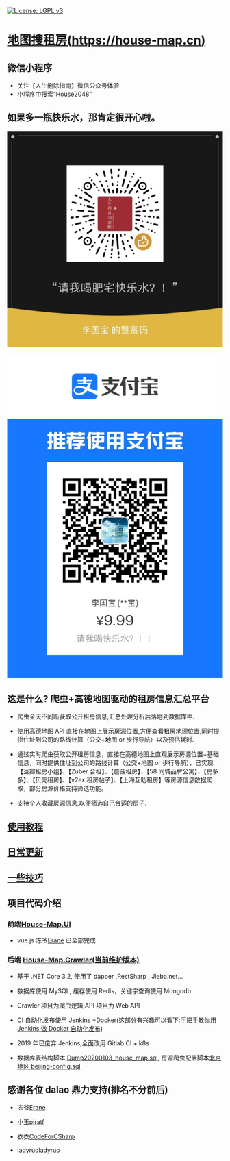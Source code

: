 [![License: LGPL v3](https://img.shields.io/badge/License-LGPL%20v3-blue.svg)](http://www.gnu.org/licenses/lgpl-3.0)

# [地图搜租房(https://house-map.cn)](https://house-map.cn)

## 微信小程序

- 关注【人生删除指南】微信公众号体验
- 小程序中搜索“House2048”

## 如果多一瓶快乐水，那肯定很开心啦。

![](./md-img/wechat_pay.jpg)

![](./md-img/zfb_pay.jpg)

## 这是什么? 爬虫+高德地图驱动的租房信息汇总平台

- 爬虫全天不间断获取公开租房信息,汇总处理分析后落地到数据库中.

- 使用高德地图 API 直接在地图上展示房源位置,方便查看租房地理位置,同时提供住址到公司的路线计算（公交+地图 or 步行导航）以及预估耗时.

- 通过实时爬虫获取公开租房信息，直接在高德地图上直观展示房源位置+基础信息，同时提供住址到公司的路线计算（公交+地图 or 步行导航），已实现【豆瓣租房小组】、【Zuber 合租】、【蘑菇租房】、【58 同城品牌公寓】、【房多多】、【贝壳租房】、【v2ex 租房帖子】、【上海互助租房】等房源信息数据爬取，部分房源价格支持筛选功能。

- 支持个人收藏房源信息,以便筛选自己合适的房子.

## [使用教程](/使用教程.md)

## [日常更新](/日常更新.md)

## [一些技巧](/一些技巧.md)

## 项目代码介绍

### 前端[House-Map.UI](/House-Map.UI)

- vue.js 冻爷[Erane](https://github.com/Erane/) 已全部完成

### 后端 [House-Map.Crawler(当前维护版本)](/House-Map.Crawler)

- 基于 .NET Core 3.2, 使用了 dapper ,RestSharp , Jieba.net...

- 数据库使用 MySQL, 缓存使用 Redis，关键字查询使用 Mongodb

- Crawler 项目为爬虫逻辑;API 项目为 Web API

- CI 自动化发布使用 Jenkins +Docker(这部分有兴趣可以看下:[手把手教你用 Jenkins 做 Docker 自动化发布](https://zhuanlan.zhihu.com/p/36509817))

- 2019 年已废弃 Jenkins,全面改用 Gitlab CI + k8s

- 数据库表结构脚本 [Dump20200103_house_map.sql](/Dump20200103_house_map.sql), 房源爬虫配置脚本[北京地区 beijing-config.sql](/beijing-config.sql)

## 感谢各位 dalao 鼎力支持(排名不分前后)

- 冻爷[Erane](https://github.com/Erane/)

- 小玉[piratf](https://github.com/piratf)

- 衣衣[CodeForCSharp](https://github.com/CodeForCSharp)

- ladyruo[ladyruo](https://github.com/ladyruo)

